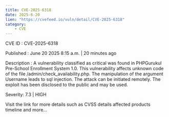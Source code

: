 ```yaml
---
title: CVE-2025-6318
date: 2025-6-20
lien: "https://cvefeed.io/vuln/detail/CVE-2025-6318"
category:
    - CVE
---
```


CVE ID : CVE-2025-6318

Published :  June 20
2025
8:15 a.m. | 20 minutes ago

Description : A vulnerability classified as critical was found in PHPGurukul Pre-School Enrollment System 1.0. This vulnerability affects unknown code of the file /admin/check_availability.php. The manipulation of the argument Username leads to sql injection. The attack can be initiated remotely. The exploit has been disclosed to the public and may be used.

Severity: 7.3 | HIGH

Visit the link for more details
such as CVSS details
affected products
timeline
and more...
